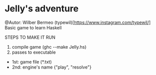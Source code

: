 # Jelly's adventure
@Autor: Wilber Bermeo (typewil)[https://www.instagram.com/typewil/]
Basic game to learn Haskell 

STEPS TO MAKE IT RUN
1. compile game (ghc --make Jelly.hs)
2. passes to executable
  - 1st: game file (*.txt)
  - 2nd: engine's name {"play", "resolve"}